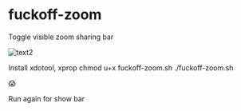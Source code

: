 # fuckoff-zoom
Toggle visible zoom sharing bar

![text2](https://github.com/demoj1/fuckoff-zoom/assets/10886027/503a3f92-b4d4-4007-91bf-a4577ef95182)

Install xdotool, xprop
chmod u+x fuckoff-zoom.sh
./fuckoff-zoom.sh

😱

Run again for show bar
